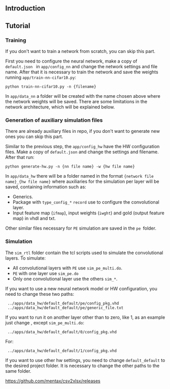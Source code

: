 ## Introduction

## Tutorial

### Training

If you don't want to train a network from scratch, you can skip this part.

First you need to configure the neural network, make a copy of `default.json ` in `app/config_nn`
and change the network settings and file name.
After that it is necessary to train the network and save the weights running `app/train-nn-cifar10.py`:

`python train-nn-cifar10.py -n {filename}`

In `app/data_nn` a folder will be created with the name chosen above where the network weights will be saved.
There are some limitations in the network architecture, which will be explained below.


### Generation of auxiliary simulation files

There are already auxiliary files in repo, if you don't want to generate new ones you can skip this part.

Similar to the previous step, the `app/config_hw` have the HW configuration files.
Make a copy of `default.json` and change the settings and filename.
After that run:

`python generate-hw.py -n {nn file name} -w {hw file name}`

In `app/data_hw` there will be a folder named in the format `{network file name}_{hw file name}`
where auxiliaries for the simulation per layer will be saved, containing information such as:

* Generics.
* Package with `type_config_*` `record` use to configure the convolutional layer.
* Input feature map (`ifmap`), input weights (`iwght`) and gold (output feature map) in vhdl and txt.

Other similar files necessary for `PE` simulation are saved in the `pe `folder.

### Simulation

The `sim_rtl` folder contain the tcl scripts used to simulate the convolutional layers.
To simulate:

* All convolutional layers with `PE` use `sim_pe_multi.do`.
* `PE` with one layer use `sim_pe.do`
* Only one convolutional layer use the others `sim_*`.

If you want to use a new neural network model or HW configuration, you need to change these two paths:

     ../apps/data_hw/default_default/pe/config_pkg.vhd
     ../apps/data_hw/default_default/pe/generic_file.txt

If you want to run it on another layer other than to zero, like 1, as an example just change , except `sim_pe_multi.do`:

     ../apps/data_hw/default_default/0/config_pkg.vhd

For:

     ../apps/data_hw/default_default/1/config_pkg.vhd

If you want to use other hw settings, you need to change `default_default`
to the desired project folder. It is necessary to change the other paths to the same folder.


https://github.com/mentax/csv2xlsx/releases